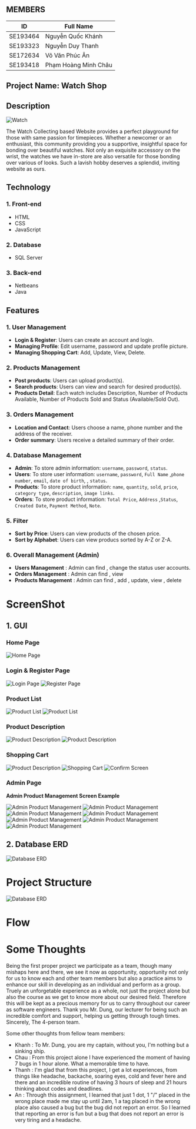 ## **MEMBERS**

| ID       | Full Name            |
| -------- | -------------------- |
| SE193464 | Nguyễn Quốc Khánh    |
| SE193323 | Nguyễn Duy Thanh     |
| SE172634 | Võ Văn Phúc Ân       |
| SE193418 | Phạm Hoàng Minh Châu |

## **Project Name**: Watch Shop

## **Description**

![Watch](images/watch.jpg)

The Watch Collecting based Website provides a perfect playground for those with same passion for timepieces. Whether a newcomer or an enthusiast, this community providing you a supportive, insightful space for bonding over beautiful watches. Not only an exquisite accessory on the wrist, the watches we have in-store are also versatile for those bonding over various of looks. Such a lavish hobby deserves a splendid, inviting website as ours.

## **Technology**

### **1. Front-end**

- HTML
- CSS
- JavaScript

### **2. Database**

- SQL Server

### **3. Back-end**

- Netbeans
- Java

## **Features**

### **1. User Management**

- **Login & Register**: Users can create an account and login.
- **Managing Profile**: Edit username, password and update profile picture.
- **Managing Shopping Cart**: Add, Update, View, Delete.

### **2. Products Management**

- **Post products**: Users can upload product(s).
- **Search products**: Users can view and search for desired product(s).
- **Products Detail**: Each watch includes Description, Number of Products Available, Number of Products Sold and Status (Available/Sold Out).

### **3. Orders Management**

- **Location and Contact**: Users choose a name, phone number and the address of the receiver.
- **Order summary**: Users receive a detailed summary of their order.

### **4. Database Management**

- **Admin**: To store admin information: `username`, `password`, `status`.
- **Users**: To store user information: `username`, `password`, `Full Name` ,`phone number`, `email`, `date of birth`, , `status`.
- **Products**: To store product information: `name`, `quantity`, `sold`, `price`, `category type`, `description`, `image links`.
- **Orders**: To store product information: `Total Price`, `Address` ,`Status`, `Created Date`, `Payment Method`, `Note`.

### **5. Filter**

- **Sort by Price**: Users can view products of the chosen price.
- **Sort by Alphabet**: Users can view producs sorted by A-Z or Z-A.

### **6. Overall Management** (Admin)

- **Users Management** : Admin can find , change the status user accounts.
- **Orders Management** : Admin can find , view
- **Products Management** : Admin can find , add , update, view , delete

# ScreenShot

## **1. GUI**

### **Home Page**

![Home Page](images/Home_Page_2.jpg)

### **Login & Register Page**

![Login Page](images/login.png)
![Register Page](images/register.png)

### **Product List**

![Product List](images/productList.png)
![Product List](images/productList2.png)

### **Product Description**

![Product Description](images/product_Description.png)
![Product Description](images/product_Description2.png)

### **Shopping Cart**

![Product Description](images/Cart.png)
![Shopping Cart](images/shopping_cart.jpg)
![Confirm Screen](images/confirm_screen.jpg)

### **Admin Page**

**Admin Product Management Screen Example**

![Admin Product Management](images/orderList.png)
![Admin Product Management](images/add1.png)
![Admin Product Management](images/add2.png)
![Admin Product Management](images/pList.png)
![Admin Product Management](images/updateP.png)
![Admin Product Management](images/userL.png)
![Admin Product Management](images/OrderD.png)

## **2. Database ERD**

![Database ERD](images/Database_Diagram.png)

# **Project Structure**

![Database ERD](images/Structure.png)

# Flow

# Some Thoughts

Being the first proper project we participate as a team, though many mishaps here and there, we see it now as opportunity, opportunity not only for us to know each and other team members but also a practice aims to enhance our skill in developing as an individual and perform as a group. Truely an unforgetable experience as a whole, not just the project alone but also the course as we get to know more about our desired field. Therefore this will be kept as a precious memory for us to carry throughout our career as software engineers. Thank you Mr. Dung, our lecturer for being such an incredible comfort and support, helping us getting through tough times. Sincerely, The 4-person team.

Some other thoughts from fellow team members:

- Khanh : To Mr. Dung, you are my captain, without you, I'm nothing but a sinking ship.
- Chau : From this project alone I have experienced the moment of having 7 bugs in 1 hour alone. What a memorable time to have.
- Thanh : I'm glad that from this project, I get a lot experiences, from things like headache, backache, soaring eyes, cold and fever here and there and an incredible routine of having 3 hours of sleep and 21 hours thinking about codes and deadlines.
- An : Through this assignment, I learned that just 1 dot, 1 "/" placed in the wrong place made me stay up until 2am, 1 a tag placed in the wrong place also caused a bug but the bug did not report an error. So I learned that reporting an error is fun but a bug that does not report an error is very tiring and a headache.
